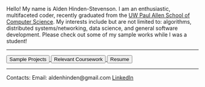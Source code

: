 Hello! My name is Alden Hinden-Stevenson. I am an enthusiastic, multifaceted coder, recently graduated from the 
[UW Paul Allen School of Computer Science](https://www.cs.washington.edu/). My interests include but are not limited to:
algorithms, distributed systems/networking, data science, and general software development. Please check out some of my 
sample works while I was a student!

---

<link rel="stylesheet" href="styles.css">

<div class="center">

<a href="pages/projects.html">
    <button class="button">Sample Projects</button>
</a>

<a href="pages/classes.html">
    <button class="button">Relevant Coursework</button>
</a>

<a href="pages/resume.html">
    <button class="button">Resume</button>
</a>

</div>

---

<div>
<p>
Contacts:
Email: aldenhinden@gmail.com
<a href="https://www.linkedin.com/in/alden-hinden-stevenson/">LinkedIn</a>
</p>
</div>
